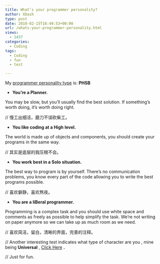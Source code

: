 ```yaml
---
title: What’s your programmer personality?
author: XDash
type: post
date: 2010-02-15T16:49:53+00:00
url: /whats-your-programmer-personality.html
views:
  - 1437
categories:
  - Coding
tags:
  - Coding
  - fun
  - test

---
```

My <a href="http://www.doolwind.com/blog/programmer-personality-test/" target="_blank">programmer personality type</a> is: **PHSB**

  * **You’re a Planner.**

You may be slow, but you’ll usually find the best solution. If something’s worth doing, it’s worth doing right.

// 慢工出细活，磨刀不误砍柴工。

  * **You like coding at a High level.**

The world is made up of objects and components, you should create your programs in the same way.

// 其实是底层的我压根不会。

  * **You work best in a Solo situation.**

The best way to program is by yourself. There’s no communication problems, you know every part of the code allowing you to write the best programs possible.

// 喜欢僻静，喜欢熬夜。

  * **You are a liBeral programmer.**

Programming is a complex task and you should use white space and comments as freely as possible to help simplify the task. We’re not writing on paper anymore so we can take up as much room as we need.

// 喜欢简洁，留白，清晰的界面，完善的注释。

// Another interesting test indicates what type of character are you , mine being **Universal** , <a href="http://pentagram.com/what-type-are-you/" target="_blank">Click Here</a> **.**

// Just for fun.
